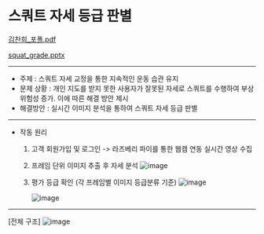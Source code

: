 # 스쿼트 자세 등급 판별       

[김찬희_포폴.pdf](https://github.com/user-attachments/files/17783911/_.pdf)

[squat_grade.pptx](https://github.com/kim-chanhee/squat_grade/files/14739038/squat_grade.pptx)

-----------------------------------------------------
- 주제 : 스쿼트 자세 교정을 통한 지속적인 운동 습관 유지
- 문제 상황 : 개인 지도를 받지 못한 사용자가 잘못된 자세로 스쿼트를 수행하여 부상 위험성 증가. 이에 따른 해결 방안 제시
- 해결방안 : 실시간 이미지 분석을 통하여 스쿼트 자세 등급 판별
------------------
* 작동 원리
  1. 고객 회원가입 및 로그인 -> 라즈베리 파이를 통한 웹캠 연동 실시간 영상 수집
  2. 프레임 단위 이미지 추출 후 자세 분석
     ![image](https://github.com/kim-chanhee/squat_grade/assets/116836230/01de59c6-9152-421e-84b9-c48ad6531731)
  3. 평가 등급 확인 (각 프레임별 이미지 등급분류 기준)
     ![image](https://github.com/kim-chanhee/squat_grade/assets/116836230/a4803c00-497c-4685-9fa7-72b017ebe0c1)

     ![image](https://github.com/kim-chanhee/squat_grade/assets/116836230/a92bcea3-17fd-4b4d-b88a-61c6b38025ac)

------------------
[전체 구조]
![image](https://github.com/kim-chanhee/squat_grade/assets/116836230/8ab72703-511c-477f-a602-4e64bc5b3922)






